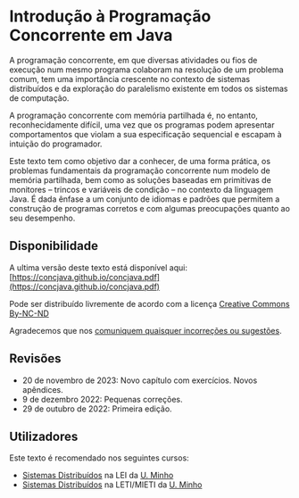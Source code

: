 # Introdução à Programação Concorrente em Java

A programação concorrente, em que diversas atividades ou fios de execução num mesmo programa colaboram na resolução de um problema comum, tem uma importância crescente no contexto de sistemas distribuídos e da exploração do paralelismo existente em todos os sistemas de computação.

A programação concorrente com memória partilhada é, no entanto, reconhecidamente difícil, uma vez que os programas podem apresentar comportamentos que violam a sua especificação sequencial e escapam à intuição do programador.

Este texto tem como objetivo dar a conhecer, de uma forma prática, os problemas fundamentais da programação concorrente num modelo de memória partilhada, bem como as soluções baseadas em primitivas de monitores – trincos e variáveis de condição – no contexto da linguagem Java. É dada ênfase a um conjunto de idiomas e padrões que permitem a construção de programas corretos e com algumas preocupações quanto ao seu desempenho.

## Disponibilidade

A ultima versão deste texto está disponível aqui: [https://concjava.github.io/concjava.pdf](https://concjava.github.io/concjava.pdf)

Pode ser distribuído livremente de acordo com a licença [Creative Commons By-NC-ND](http://creativecommons.org/licenses/by-nc-nd/4.0/)

Agradecemos que nos [comuniquem quaisquer incorreções ou sugestões](https://github.com/concjava/concjava.github.io/issues).

## Revisões

* 20 de novembro de 2023: Novo capítulo com exercícios. Novos apêndices.
* 9 de dezembro 2022: Pequenas correções.
* 29 de outubro de 2022: Primeira edição.

## Utilizadores

Este texto é recomendado nos seguintes cursos:

* [Sistemas Distribuídos](https://www4.di.uminho.pt/~jno/sitedi/uc_J305N4.html) na LEI da [U. Minho](https://www.uminho.pt)
* [Sistemas Distribuídos](https://www4.di.uminho.pt/~jno/sitedi/uc_J605N2.html) na LETI/MIETI da [U. Minho](https://www.uminho.pt)
